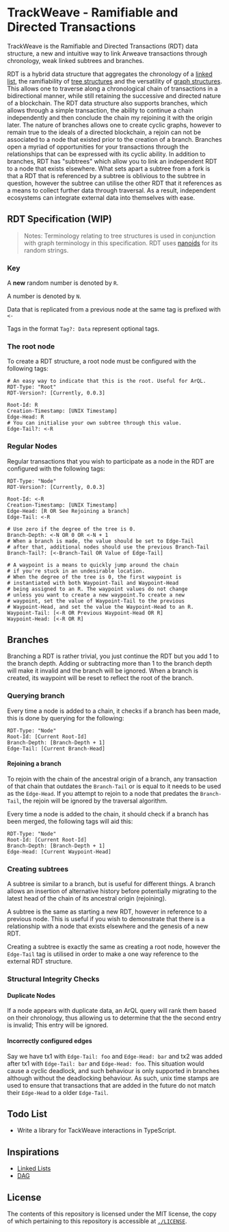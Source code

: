 # TrackWeave - Ramifiable and Directed Transactions

TrackWeave is the Ramifiable and Directed Transactions (RDT) data structure,
a new and intuitive way to link Arweave transactions through chronology, weak
linked subtrees and branches.

RDT is a hybrid data structure that aggregates the chronology of a
[linked list](https://en.wikipedia.org/wiki/Linked_list),
the ramifiability of
[tree structures](<https://en.wikipedia.org/wiki/Tree_(data_structure)>)
and the versatility of
[graph structures](<https://en.wikipedia.org/wiki/Graph_(data_structure)>).
This allows one to traverse along a chronological chain of transactions in a
bidirectional manner, while still retaining the successive and directed nature
of a blockchain. The RDT data structure also supports branches, which allows
through a simple transaction, the ability to continue a chain independently
and then conclude the chain my rejoining it with the origin later. The nature
of branches allows one to create cyclic graphs, however to remain true to the
ideals of a directed blockchain, a rejoin can not be associated to a node that
existed prior to the creation of a branch. Branches open a myriad of
opportunities for your transactions through the relationships that can be
expressed with its cyclic ability. In addition to branches, RDT has "subtrees"
which allow you to link an independent RDT to a node that exists elsewhere.
What sets apart a subtree from a fork is that a RDT that is referenced by a
subtree is oblivious to the subtree in question, however the subtree can
utilise the other RDT that it references as a means to collect further data
through traversal. As a result, independent ecosystems can integrate external
data into themselves with ease.

## RDT Specification (WIP)

> Notes:
> Terminology relating to tree structures is used in conjunction with graph
> terminology in this specification.
> RDT uses [nanoids](https://github.com/ai/nanoid) for its random strings.

### Key

A **new** random number is denoted by `R`.

A number is denoted by `N`.

Data that is replicated from a previous node at the same tag is
prefixed with `<-`

Tags in the format `Tag?: Data` represent optional tags.

### The root node

To create a RDT structure, a root node must be configured with
the following tags:

```
# An easy way to indicate that this is the root. Useful for ArQL.
RDT-Type: "Root"
RDT-Version?: [Currently, 0.0.3]

Root-Id: R
Creation-Timestamp: [UNIX Timestamp]
Edge-Head: R
# You can initialise your own subtree through this value.
Edge-Tail?: <-R
```

### Regular Nodes

Regular transactions that you wish to participate as a node in the RDT
are configured with the following tags:

```
RDT-Type: "Node"
RDT-Version?: [Currently, 0.0.3]

Root-Id: <-R
Creation-Timestamp: [UNIX Timestamp]
Edge-Head: [R OR See Rejoining a branch]
Edge-Tail: <-R

# Use zero if the degree of the tree is 0.
Branch-Depth: <-N OR 0 OR <-N + 1
# When a branch is made, the value should be set to Edge-Tail
# after that, additional nodes should use the previous Branch-Tail
Branch-Tail?: [<-Branch-Tail OR Value of Edge-Tail]

# A waypoint is a means to quickly jump around the chain
# if you're stuck in an undesirable location.
# When the degree of the tree is 0, the first waypoint is
# instantiated with both Waypoint-Tail and Waypoint-Head
# being assigned to an R. The waypoint values do not change
# unless you want to create a new waypoint.To create a new
# waypoint, set the value of Waypoint-Tail to the previous
# Waypoint-Head, and set the value the Waypoint-Head to an R.
Waypoint-Tail: [<-R OR Previous Waypoint-Head OR R]
Waypoint-Head: [<-R OR R]
```

## Branches

Branching a RDT is rather trivial, you just continue the RDT but you add 1 to
the branch depth. Adding or subtracting more than 1 to the branch depth will
make it invalid and the branch will be ignored. When a branch is created, its
waypoint will be reset to reflect the root of the branch.

### Querying branch

Every time a node is added to a chain, it checks if a branch has been made,
this is done by querying for the following:

```
RDT-Type: "Node"
Root-Id: [Current Root-Id]
Branch-Depth: [Branch-Depth + 1]
Edge-Tail: [Current Branch-Head]
```

#### Rejoining a branch

To rejoin with the chain of the ancestral origin of a branch, any transaction of
that chain that outdates the `Branch-Tail` or is equal to it needs to be used
as the `Edge-Head`. If you attempt to rejoin to a node that predates the
`Branch-Tail`, the rejoin will be ignored by the traversal algorithm.

Every time a node is added to the chain, it should check if a branch has been
merged, the following tags will aid this:

```
RDT-Type: "Node"
Root-Id: [Current Root-Id]
Branch-Depth: [Branch-Depth + 1]
Edge-Head: [Current Waypoint-Head]
```

### Creating subtrees

A subtree is similar to a branch, but is useful for different things. A branch
allows an insertion of alternative history before potentially migrating to the
latest head of the chain of its ancestral origin (rejoining).

A subtree is the same as starting a new RDT, however in reference to a previous
node. This is useful if you wish to demonstrate that there is a relationship
with a node that exists elsewhere and the genesis of a new RDT.

Creating a subtree is exactly the same as creating a root node, however the
`Edge-Tail` tag is utilised in order to make a one way reference to the
external RDT structure.

### Structural Integrity Checks

#### Duplicate Nodes

If a node appears with duplicate data, an ArQL query will rank them based on
their chronology, thus allowing us to determine that the the second entry is
invalid; This entry will be ignored.

#### Incorrectly configured edges

Say we have tx1 with `Edge-Tail: foo` and `Edge-Head: bar` and tx2 was added
after tx1 with `Edge-Tail: bar` and `Edge-Head: foo`. This situation would
cause a cyclic deadlock, and such behaviour is only supported in branches
although without the deadlocking behaviour. As such, unix time stamps are used
to ensure that transactions that are added in the future do not match their
`Edge-Head` to a older `Edge-Tail`.

## Todo List

- Write a library for TackWeave interactions in TypeScript.

## Inspirations

- [Linked Lists](https://en.wikipedia.org/wiki/Linked_list)
- [DAG](https://en.wikipedia.org/wiki/Directed_acyclic_graph)

## License

The contents of this repository is licensed under the MIT license,
the copy of which pertaining to this repository is accessible at
[`./LICENSE`](./LICENSE).
